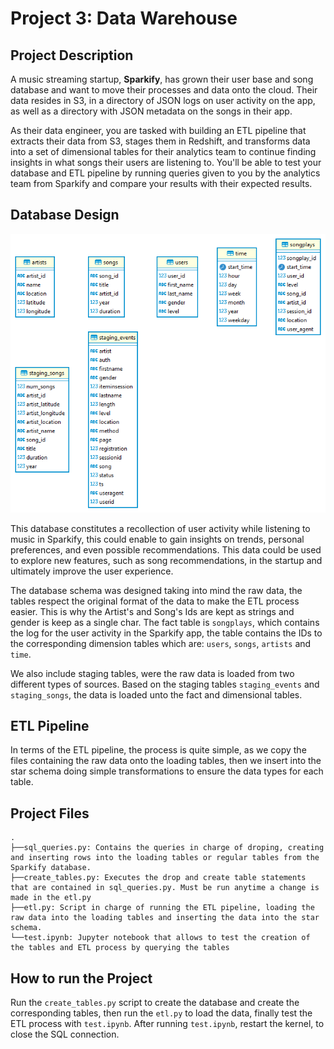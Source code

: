 # Project 3: Data Warehouse

## Project Description

A music streaming startup, **Sparkify**, has grown their user base and song database and want to move their processes and data onto the cloud. Their data resides in S3, in a directory of JSON logs on user activity on the app, as well as a directory with JSON metadata on the songs in their app.

As their data engineer, you are tasked with building an ETL pipeline that extracts their data from S3, stages them in Redshift, and transforms data into a set of dimensional tables for their analytics team to continue finding insights in what songs their users are listening to. You'll be able to test your database and ETL pipeline by running queries given to you by the analytics team from Sparkify and compare your results with their expected results.

## Database Design

![alt text](https://raw.githubusercontent.com/cm-amaya/udacity_de_nd_project3/main/images/er.png)

This database constitutes a recollection of user activity while listening to music in Sparkify, this could enable to gain insights on trends, personal preferences, and even possible recommendations. This data could be used to explore new features, such as song recommendations, in the startup and ultimately improve the user experience.

The database schema was designed taking into mind the raw data, the tables respect the original format of the data to make the ETL process easier. This is why the Artist's and Song's Ids are kept as strings and gender is keep as a single char. The fact table is `songplays`, which contains the log for the user activity in the Sparkify app, the table contains the IDs to the corresponding dimension tables which are: `users`, `songs`, `artists` and `time`.

We also include staging tables, were the raw data is loaded from two different types of sources. Based on the staging tables `staging_events` and `staging_songs`, the data is loaded unto the fact and dimensional tables.

## ETL Pipeline

 In terms of the ETL pipeline, the process is quite simple, as we copy the files containing the raw data onto the loading tables, then we insert into the star schema doing simple transformations to ensure the data types for each table.  

## Project Files

    .
    ├──sql_queries.py: Contains the queries in charge of droping, creating and inserting rows into the loading tables or regular tables from the Sparkify database.
    ├──create_tables.py: Executes the drop and create table statements that are contained in sql_queries.py. Must be run anytime a change is made in the etl.py 
    ├──etl.py: Script in charge of running the ETL pipeline, loading the raw data into the loading tables and inserting the data into the star schema.
    └──test.ipynb: Jupyter notebook that allows to test the creation of the tables and ETL process by querying the tables

## How to run the Project

Run the `create_tables.py` script to create the database and create the corresponding tables, then run the `etl.py` to load the data, finally test the ETL process with `test.ipynb`. After running `test.ipynb`, restart the kernel, to close the SQL connection.
